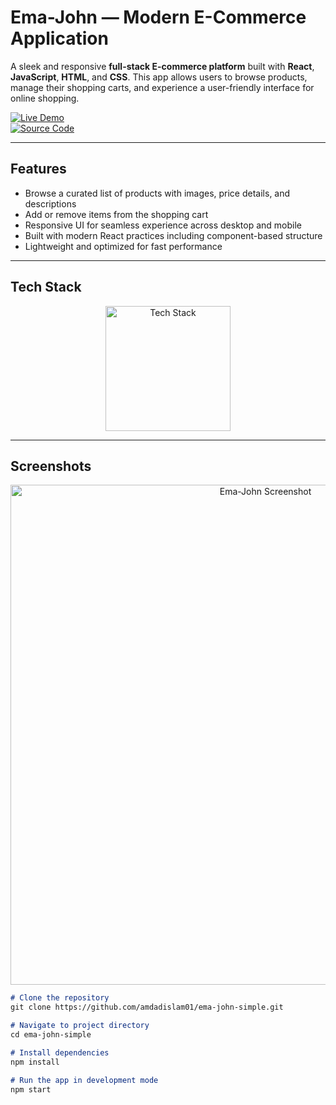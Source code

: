 #  Ema-John — Modern E-Commerce Application

A sleek and responsive **full-stack E-commerce platform** built with **React**, **JavaScript**, **HTML**, and **CSS**. This app allows users to browse products, manage their shopping carts, and experience a user-friendly interface for online shopping.

[![Live Demo](https://img.shields.io/badge/🚀_Live_Demo-00C7B7?style=for-the-badge&logo=netlify&logoColor=white)](https://ema-john-2025a.netlify.app/)  
[![Source Code](https://img.shields.io/badge/💻_Source_Code-181717?style=for-the-badge&logo=github&logoColor=white)](https://github.com/amdadislam01/ema-john-simple)

---

##  Features

-  Browse a curated list of products with images, price details, and descriptions  
-  Add or remove items from the shopping cart  
-  Responsive UI for seamless experience across desktop and mobile  
-  Built with modern React practices including component-based structure  
-  Lightweight and optimized for fast performance  

---

##  Tech Stack

<p align="center">
  <img src="https://skillicons.dev/icons?i=react,html,css,js" alt="Tech Stack" width="200"/>
</p>

---

##  Screenshots


<p align="center">
  <img src="https://i.postimg.cc/YOUR_IMAGE_LINK.png" alt="Ema-John Screenshot" width="800"/>
</p>

```markdown
# Clone the repository
git clone https://github.com/amdadislam01/ema-john-simple.git

# Navigate to project directory
cd ema-john-simple

# Install dependencies
npm install

# Run the app in development mode
npm start
